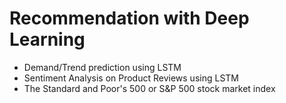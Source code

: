# Recommendation with Deep Learning
- Demand/Trend prediction using LSTM
- Sentiment Analysis on Product Reviews using LSTM
- The Standard and Poor's 500 or S&P 500 stock market index
